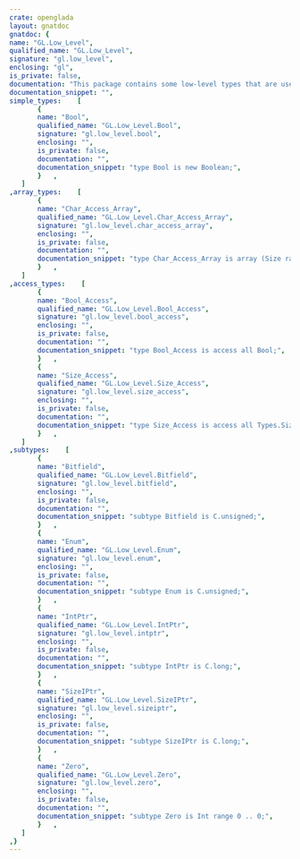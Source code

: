 ```yaml
---
crate: openglada
layout: gnatdoc
gnatdoc: {
name: "GL.Low_Level",
qualified_name: "GL.Low_Level",
signature: "gl.low_level",
enclosing: "gl",
is_private: false,
documentation: "This package contains some low-level types that are used by the raw C\ninterface of the OpenGL API. They are converted to types that are easier\nto handle by the wrapper and thus are not needed for using the wrapper.\nHowever, they might be used by other APIs that use OpenGL and thus are\nexposed publicly here.",
documentation_snippet: "",
simple_types:    [
       {
       name: "Bool",
       qualified_name: "GL.Low_Level.Bool",
       signature: "gl.low_level.bool",
       enclosing: "",
       is_private: false,
       documentation: "",
       documentation_snippet: "type Bool is new Boolean;",
       }   ,
   ]
,array_types:    [
       {
       name: "Char_Access_Array",
       qualified_name: "GL.Low_Level.Char_Access_Array",
       signature: "gl.low_level.char_access_array",
       enclosing: "",
       is_private: false,
       documentation: "",
       documentation_snippet: "type Char_Access_Array is array (Size range <>) of access C.char;",
       }   ,
   ]
,access_types:    [
       {
       name: "Bool_Access",
       qualified_name: "GL.Low_Level.Bool_Access",
       signature: "gl.low_level.bool_access",
       enclosing: "",
       is_private: false,
       documentation: "",
       documentation_snippet: "type Bool_Access is access all Bool;",
       }   ,
       {
       name: "Size_Access",
       qualified_name: "GL.Low_Level.Size_Access",
       signature: "gl.low_level.size_access",
       enclosing: "",
       is_private: false,
       documentation: "",
       documentation_snippet: "type Size_Access is access all Types.Size;",
       }   ,
   ]
,subtypes:    [
       {
       name: "Bitfield",
       qualified_name: "GL.Low_Level.Bitfield",
       signature: "gl.low_level.bitfield",
       enclosing: "",
       is_private: false,
       documentation: "",
       documentation_snippet: "subtype Bitfield is C.unsigned;",
       }   ,
       {
       name: "Enum",
       qualified_name: "GL.Low_Level.Enum",
       signature: "gl.low_level.enum",
       enclosing: "",
       is_private: false,
       documentation: "",
       documentation_snippet: "subtype Enum is C.unsigned;",
       }   ,
       {
       name: "IntPtr",
       qualified_name: "GL.Low_Level.IntPtr",
       signature: "gl.low_level.intptr",
       enclosing: "",
       is_private: false,
       documentation: "",
       documentation_snippet: "subtype IntPtr is C.long;",
       }   ,
       {
       name: "SizeIPtr",
       qualified_name: "GL.Low_Level.SizeIPtr",
       signature: "gl.low_level.sizeiptr",
       enclosing: "",
       is_private: false,
       documentation: "",
       documentation_snippet: "subtype SizeIPtr is C.long;",
       }   ,
       {
       name: "Zero",
       qualified_name: "GL.Low_Level.Zero",
       signature: "gl.low_level.zero",
       enclosing: "",
       is_private: false,
       documentation: "",
       documentation_snippet: "subtype Zero is Int range 0 .. 0;",
       }   ,
   ]
,}
---
```

